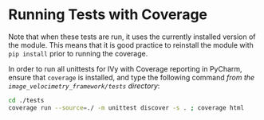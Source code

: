 # Running Tests with Coverage
Note that when these tests are run, it uses the currently installed 
version of the module. This means that it is good practice to reinstall 
the module with `pip install` prior to running the coverage.

In order to run all unittests for IVy with Coverage reporting in PyCharm, 
ensure that `coverage` is installed, and type the 
following command _from the `image_velocimetry_framework/tests` directory_:

```bash
cd ./tests
coverage run --source=./ -m unittest discover -s . ; coverage html
```